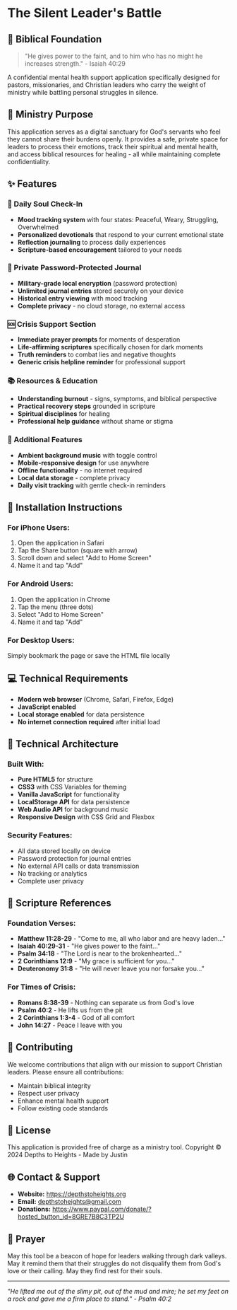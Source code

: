 # The Silent Leader's Battle

## 📖 Biblical Foundation
> "He gives power to the faint, and to him who has no might he increases strength." - Isaiah 40:29

A confidential mental health support application specifically designed for pastors, missionaries, and Christian leaders who carry the weight of ministry while battling personal struggles in silence.

## 🙏 Ministry Purpose
This application serves as a digital sanctuary for God's servants who feel they cannot share their burdens openly. It provides a safe, private space for leaders to process their emotions, track their spiritual and mental health, and access biblical resources for healing - all while maintaining complete confidentiality.

## ✨ Features

### 🌟 Daily Soul Check-In
- **Mood tracking system** with four states: Peaceful, Weary, Struggling, Overwhelmed
- **Personalized devotionals** that respond to your current emotional state
- **Reflection journaling** to process daily experiences
- **Scripture-based encouragement** tailored to your needs

### 📔 Private Password-Protected Journal
- **Military-grade local encryption** (password protection)
- **Unlimited journal entries** stored securely on your device
- **Historical entry viewing** with mood tracking
- **Complete privacy** - no cloud storage, no external access

### 🆘 Crisis Support Section
- **Immediate prayer prompts** for moments of desperation
- **Life-affirming scriptures** specifically chosen for dark moments
- **Truth reminders** to combat lies and negative thoughts
- **Generic crisis helpline reminder** for professional support

### 📚 Resources & Education
- **Understanding burnout** - signs, symptoms, and biblical perspective
- **Practical recovery steps** grounded in scripture
- **Spiritual disciplines** for healing
- **Professional help guidance** without shame or stigma

### 🎵 Additional Features
- **Ambient background music** with toggle control
- **Mobile-responsive design** for use anywhere
- **Offline functionality** - no internet required
- **Local data storage** - complete privacy
- **Daily visit tracking** with gentle check-in reminders

## 📱 Installation Instructions

### For iPhone Users:
1. Open the application in Safari
2. Tap the Share button (square with arrow)
3. Scroll down and select "Add to Home Screen"
4. Name it and tap "Add"

### For Android Users:
1. Open the application in Chrome
2. Tap the menu (three dots)
3. Select "Add to Home Screen"
4. Name it and tap "Add"

### For Desktop Users:
Simply bookmark the page or save the HTML file locally

## 💻 Technical Requirements
- **Modern web browser** (Chrome, Safari, Firefox, Edge)
- **JavaScript enabled**
- **Local storage enabled** for data persistence
- **No internet connection required** after initial load

## 🔧 Technical Architecture

### Built With:
- **Pure HTML5** for structure
- **CSS3** with CSS Variables for theming
- **Vanilla JavaScript** for functionality
- **LocalStorage API** for data persistence
- **Web Audio API** for background music
- **Responsive Design** with CSS Grid and Flexbox

### Security Features:
- All data stored locally on device
- Password protection for journal entries
- No external API calls or data transmission
- No tracking or analytics
- Complete user privacy

## 📖 Scripture References

### Foundation Verses:
- **Matthew 11:28-29** - "Come to me, all who labor and are heavy laden..."
- **Isaiah 40:29-31** - "He gives power to the faint..."
- **Psalm 34:18** - "The Lord is near to the brokenhearted..."
- **2 Corinthians 12:9** - "My grace is sufficient for you..."
- **Deuteronomy 31:8** - "He will never leave you nor forsake you..."

### For Times of Crisis:
- **Romans 8:38-39** - Nothing can separate us from God's love
- **Psalm 40:2** - He lifts us from the pit
- **2 Corinthians 1:3-4** - God of all comfort
- **John 14:27** - Peace I leave with you

## 🤝 Contributing
We welcome contributions that align with our mission to support Christian leaders. Please ensure all contributions:
- Maintain biblical integrity
- Respect user privacy
- Enhance mental health support
- Follow existing code standards

## 📄 License
This application is provided free of charge as a ministry tool. 
Copyright © 2024 Depths to Heights - Made by Justin

## 🌐 Contact & Support
- **Website:** https://depthstoheights.org
- **Email:** depthstoheights@gmail.com
- **Donations:** https://www.paypal.com/donate/?hosted_button_id=8GRE7B8C3TP2U

## 🙏 Prayer
May this tool be a beacon of hope for leaders walking through dark valleys. May it remind them that their struggles do not disqualify them from God's love or their calling. May they find rest for their souls.

---
*"He lifted me out of the slimy pit, out of the mud and mire; he set my feet on a rock and gave me a firm place to stand." - Psalm 40:2*
